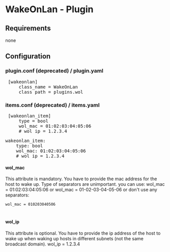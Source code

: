 # WakeOnLan - Plugin

## Requirements

none

## Configuration

### plugin.conf (deprecated) / plugin.yaml

<pre>
 [wakeonlan]
     class_name = WakeOnLan
     class_path = plugins.wol
</pre>

### items.conf (deprecated) / items.yaml
<pre>
 [wakeonlan_item]
     type = bool
     wol_mac = 01:02:03:04:05:06
     # wol_ip = 1.2.3.4
</pre>

<pre>
wakeonlan_item:
    type: bool
    wol_mac: 01:02:03:04:05:06
    # wol_ip = 1.2.3.4
</pre>

#### wol_mac
This attribute is mandatory. You have to provide the mac address for the host to wake up. Type of separators are unimportant. you can use:
    wol_mac = 01:02:03:04:05:06
or
    wol_mac = 01-02-03-04-05-06
or don't use any separators:

    wol_mac = 010203040506
#
#### wol_ip
This attribute is optional. You have to provide the ip address of the host to wake up when waking up hosts in different subnets (not the same broadcast domain).
    wol_ip = 1.2.3.4
#
